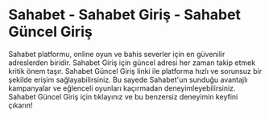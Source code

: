 # Sahabet - Sahabet Giriş - Sahabet Güncel Giriş

Sahabet platformu, online oyun ve bahis severler için en güvenilir adreslerden biridir. Sahabet Giriş için güncel adresi her zaman takip etmek kritik önem taşır. Sahabet Güncel Giriş linki ile platforma hızlı ve sorunsuz bir şekilde erişim sağlayabilirsiniz. Bu sayede Sahabet'un sunduğu avantajlı kampanyalar ve eğlenceli oyunları kaçırmadan deneyimleyebilirsiniz. Sahabet Güncel Giriş için tıklayınız ve bu benzersiz deneyimin keyfini çıkarın!
